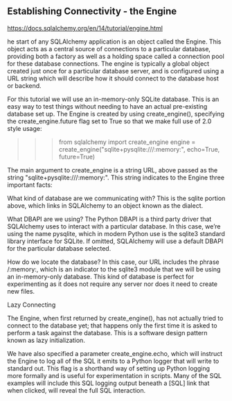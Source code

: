## Establishing Connectivity - the Engine
https://docs.sqlalchemy.org/en/14/tutorial/engine.html

he start of any SQLAlchemy application is an object called the Engine. This object acts as a central source of connections to a particular database, providing both a factory as well as a holding space called a connection pool for these database connections. The engine is typically a global object created just once for a particular database server, and is configured using a URL string which will describe how it should connect to the database host or backend.

For this tutorial we will use an in-memory-only SQLite database. This is an easy way to test things without needing to have an actual pre-existing database set up. The Engine is created by using create_engine(), specifying the create_engine.future flag set to True so that we make full use of 2.0 style usage:

>>> from sqlalchemy import create_engine
>>> engine = create_engine("sqlite+pysqlite:///:memory:", echo=True, future=True)

The main argument to create_engine is a string URL, above passed as the string "sqlite+pysqlite:///:memory:". This string indicates to the Engine three important facts:

What kind of database are we communicating with? This is the sqlite portion above, which links in SQLAlchemy to an object known as the dialect.

What DBAPI are we using? The Python DBAPI is a third party driver that SQLAlchemy uses to interact with a particular database. In this case, we’re using the name pysqlite, which in modern Python use is the sqlite3 standard library interface for SQLite. If omitted, SQLAlchemy will use a default DBAPI for the particular database selected.

How do we locate the database? In this case, our URL includes the phrase /:memory:, which is an indicator to the sqlite3 module that we will be using an in-memory-only database. This kind of database is perfect for experimenting as it does not require any server nor does it need to create new files.

Lazy Connecting

The Engine, when first returned by create_engine(), has not actually tried to connect to the database yet; that happens only the first time it is asked to perform a task against the database. This is a software design pattern known as lazy initialization.

We have also specified a parameter create_engine.echo, which will instruct the Engine to log all of the SQL it emits to a Python logger that will write to standard out. This flag is a shorthand way of setting up Python logging more formally and is useful for experimentation in scripts. Many of the SQL examples will include this SQL logging output beneath a [SQL] link that when clicked, will reveal the full SQL interaction.


